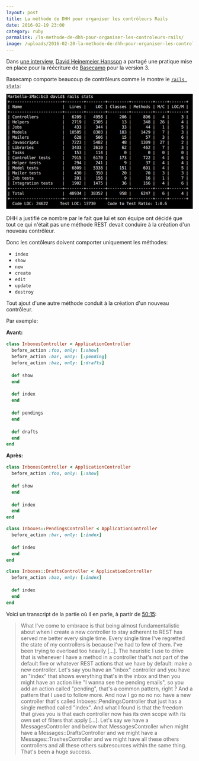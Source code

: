 ```yaml
---
layout: post
title: La méthode de DHH pour organiser les contrôleurs Rails
date: 2016-02-19 23:00
category: ruby
parmalink: /la-methode-de-dhh-pour-organiser-les-controleurs-rails/
image: /uploads/2016-02-20-la-methode-de-dhh-pour-organiser-les-controleurs-rails/basecamp3.png
---
```


Dans [une interview](http://www.fullstackradio.com/32), [David Heinemeier Hansson](https://twitter.com/dhh) a partagé une pratique mise en place pour la réécriture de [Basecamp](https://basecamp.com/) pour la version 3.

Basecamp comporte beaucoup de contrôleurs comme le montre le [`rails stats`](https://twitter.com/dhh/status/700724641812377602):

![Stats Basecamp 3](/uploads/2016-02-20-la-methode-de-dhh-pour-organiser-les-controleurs-rails/basecamp3.png)

DHH a justifié ce nombre par le fait que lui et son équipe ont décidé que tout ce qui n'était pas une méthode REST devait conduire à la création d'un nouveau contrôleur.

Donc les contôleurs doivent comporter uniquement les méthodes:

- `index`
- `show`
- `new`
- `create`
- `edit`
- `update`
- `destroy`

Tout ajout d'une autre méthode conduit à la création d'un nouveau contrôleur.

Par exemple:

**Avant:**

```ruby
class InboxesController < ApplicationController
  before_action :foo, only: [:show]
  before_action :bar, only: [:pending]
  before_action :baz, only: [:drafts]

  def show
  end

  def index
  end

  def pendings
  end

  def drafts
  end
end
```

**Après:**

```ruby
class InboxesController < ApplicationController
  before_action :foo, only: [:show]

  def show
  end

  def index
  end
end
```

```ruby
class Inboxes::PendingsController < ApplicationController
  before_action :bar, only: [:index]

  def index
  end
end
```

```ruby
class Inboxes::DraftsController < ApplicationController
  before_action :baz, only: [:index]

  def index
  end
end
```

Voici un transcript de la partie où il en parle, à partir de [50:15](http://www.fullstackradio.com/32):

> What I've come to embrace is that being almost fundamentalistic about when I create a new controller to stay adherent to REST has served me better every single time. Every single time I've regretted the state of my controllers is because I've had to few of them. I've been trying to overload too heavily [...]. The heuristic I use to drive that is whenever I have a method in a controller that's not part of the default five or whatever REST actions that we have by default: make a new controller. Let's say you have an "inbox" controller and you have an "index" that shows everything that's in the inbox and then you might have an action like "I wanna see the pending emails", so you add an action called "pending", that's a common pattern, right ? And a pattern that I used to follow more. And now I go no no no: have a new controller that's called Inboxes::PendingsController that just has a single method called "index". And what I found is that the freedom that gives you is that each controller now has its own scope with its own set of filters that apply [...]. Let's say we have a MessagesController and below that MessagesController when might have a Messages::DraftsController and we might have a Messages::TrashesController and we might have all these others controllers and all these others subresources within the same thing. That's been a huge success.
